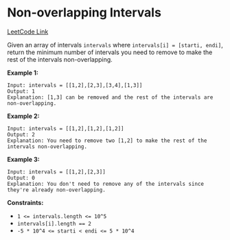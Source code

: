# Non-overlapping Intervals

[LeetCode Link](https://leetcode.com/problems/non-overlapping-intervals/)

Given an array of intervals `intervals` where `intervals[i] = [starti, endi]`,
return the minimum number of intervals you need to remove to make the rest of
the intervals non-overlapping.

**Example 1:**
```
Input: intervals = [[1,2],[2,3],[3,4],[1,3]]
Output: 1
Explanation: [1,3] can be removed and the rest of the intervals are non-overlapping.
```

**Example 2:**
```
Input: intervals = [[1,2],[1,2],[1,2]]
Output: 2
Explanation: You need to remove two [1,2] to make the rest of the intervals non-overlapping.
```

**Example 3:**
```
Input: intervals = [[1,2],[2,3]]
Output: 0
Explanation: You don't need to remove any of the intervals since they're already non-overlapping.
```

**Constraints:**
- `1 <= intervals.length <= 10^5`
- `intervals[i].length == 2`
- `-5 * 10^4 <= starti < endi <= 5 * 10^4`
